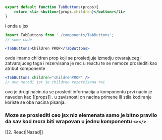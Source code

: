 
```jsx
export default function TabButtons(props){
	return <li> <button>{props.children}</button></li>
}
```

i onda u jsx

```jsx
import TabButtons from './components/TabButtons';
// some code

<TabButtons>Children PROP</TabButtons>

```

ovde imamo children prop koji se prosledjuje izmedju otvarajuceg i zatvarajuceg taga i rezervisana je rec u reactu te se nemoze proslediti kao atribut komponente
```jsx
<TabButtons children="childrenPROP" />
// ovo neradi jer je children rezervisana rec
```

ovo je drugi nacin da se prosledi informacija u komponentu
prvi nacin je naveden kao [[props]] . u zavisnosti on nacina primene ili stila kodiranje koriste se oba nacina pisanja.

### Moze se proslediti ceo jsx niz elemenata samo je bitno pravilo da sav kod mora biti wrapovan u jednu komponentu `<></>`

[[2. React|Nazad]] 